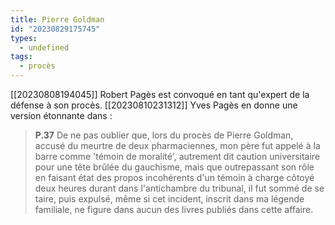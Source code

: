 ```yaml
---
title: Pierre Goldman
id: "20230829175745"
types:
  - undefined
tags:
  - procès
---
```


[[20230808194045]] Robert Pagès est convoqué en tant qu'expert de la défense à son procès.
[[20230810231312]] Yves Pagès en donne une version étonnante dans  :
> **P.37** De ne pas oublier que, lors du procès de Pierre Goldman, accusé du meurtre de deux pharmaciennes, mon père fut appelé à la barre comme 'témoin de moralité', autrement dit caution universitaire pour une tête brûlée du gauchisme, mais que outrepassant son rôle en faisant état des propos incohérents d'un témoin à charge côtoyé deux heures durant dans l'antichambre du tribunal, il fut sommé de se taire, puis expulsé, même si cet incident, inscrit dans ma légende familiale, ne figure dans aucun des livres publiés dans cette affaire.